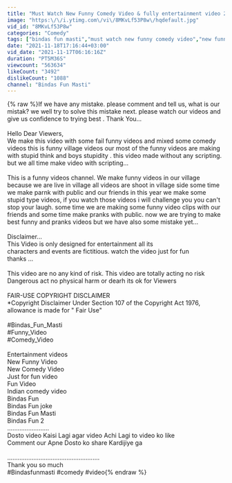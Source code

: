 ```yaml
---
title: "Must Watch New Funny Comedy Video & fully entertainment video 2021 | Bindas Fun Masti"
image: "https:\/\/i.ytimg.com\/vi\/8MKvLf53P8w\/hqdefault.jpg"
vid_id: "8MKvLf53P8w"
categories: "Comedy"
tags: ["bindas fun masti","must watch new funny comedy video","new funny comedy video 2021"]
date: "2021-11-18T17:16:44+03:00"
vid_date: "2021-11-17T06:16:16Z"
duration: "PT5M36S"
viewcount: "563634"
likeCount: "3492"
dislikeCount: "1088"
channel: "Bindas Fun Masti"
---
```

{% raw %}If we have any mistake. please comment and tell us, what is our mistak? we well try to solve this mistake next. please watch our videos and give us confidence to trying best . Thank You...<br /><br />Hello Dear Viewers,<br />We make this video with some fail funny videos and mixed some comedy videos this is funny  village videos our most of the funny videos are making with stupid think and boys stupidity . this video made without any scripting. but we all time make video with scripting...<br /><br />This is a funny videos channel. We make funny videos in our village  because we are live in village all videos are shoot in village side some time we make parnk with public and our friends in this year we make some  stupid  type videos, if you watch those videos i will challenge you you can't stop your laugh. some time we are making some funny video clips  with our friends and some time make pranks with public. now we are trying to make best funny and pranks videos but we have also some mistake yet...<br /><br />Disclaimer...<br />This Video is only designed for entertainment all its<br />characters and events are fictitious. watch the video just for fun <br /> thanks ...<br /><br />This video are no any kind of risk. This video are totally acting no risk Dangerous act no physical harm or dearh its ok for Viewers<br /><br />FAIR-USE COPYRIGHT DISCLAIMER<br />*Copyright Disclaimer Under Section 107 of the Copyright Act 1976, allowance is made for &quot; Fair Use&quot;<br /><br />#Bindas_Fun_Masti<br />#Funny_Video<br />#Comedy_Video<br /><br />Entertainment videos<br />New Funny Video<br />New Comedy Video<br />Just for fun video<br />Fun Video<br />Indian comedy video<br />Bindas Fun<br />Bindas Fun joke<br />Bindas Fun Masti<br />Bindas Fun 2<br />........................<br />Dosto video Kaisi Lagi agar video Achi Lagi to video ko like<br />Comment our Apne Dosto ko share Kardijiye ga<br /><br />.....................................................<br />Thank you so much<br />#Bindasfunmasti #comedy #video{% endraw %}
